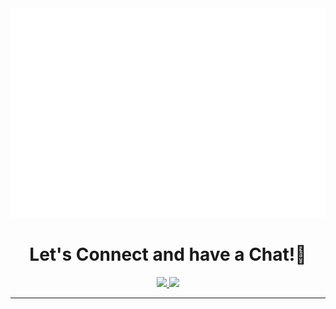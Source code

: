 <picture>
  <img src="./github-metrics.svg" alt="Metrics">
</picture>

<h1 align="center">
  Let's Connect and have a Chat!💬
</h1>

<p align="center">
<a href="https://www.linkedin.com/in/pamela-triutami-15014b229/">
  <img height="50" src="https://user-images.githubusercontent.com/46517096/166973395-19676cd8-f8ec-4abf-83ff-da8243505b82.png"/>
</a>
<a href="https://instagram.com/fangg.png?igshid=ZDdkNTZiNTM=">
  <img height="50" src="https://user-images.githubusercontent.com/46517096/166974368-9798f39f-1f46-499c-b14e-81f0a3f83a06.png"/>
</a>
</p>

---


